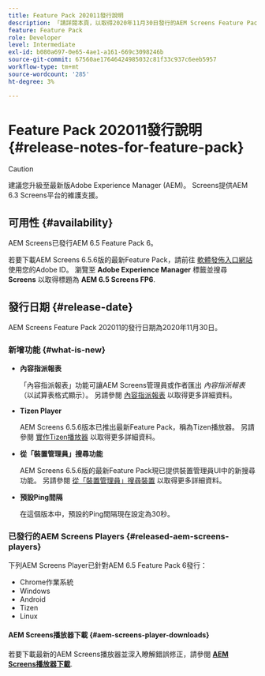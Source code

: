 ```yaml
---
title: Feature Pack 202011發行說明
description: 「請詳閱本頁，以取得2020年11月30日發行的AEM Screens Feature Pack 202011相關資訊。」
feature: Feature Pack
role: Developer
level: Intermediate
exl-id: b080a697-0e65-4ae1-a161-669c3098246b
source-git-commit: 67560ae17646424985032c81f33c937c6eeb5957
workflow-type: tm+mt
source-wordcount: '285'
ht-degree: 3%

---
```


# Feature Pack 202011發行說明 {#release-notes-for-feature-pack}

>[!CAUTION]
>建議您升級至最新版Adobe Experience Manager (AEM)。 Screens提供AEM 6.3 Screens平台的維護支援。

## 可用性 {#availability}

AEM Screens已發行AEM 6.5 Feature Pack 6。

若要下載AEM Screens 6.5.6版的最新Feature Pack，請前往 [軟體發佈入口網站](https://experience.adobe.com/#/downloads/content/software-distribution/en/aem.html) 使用您的Adobe ID。 瀏覽至 **Adobe Experience Manager** 標籤並搜尋 **Screens** 以取得標題為 **AEM 6.5 Screens FP6**.

## 發行日期 {#release-date}

AEM Screens Feature Pack 202011的發行日期為2020年11月30日。

### 新增功能 {#what-is-new}

* **內容指派報表**

  「內容指派報表」功能可讓AEM Screens管理員或作者匯出 *內容指派報表* （以試算表格式顯示）。
另請參閱 [內容指派報表](/help/user-guide/content-assignment-report.md) 以取得更多詳細資料。


* **Tizen Player**

  AEM Screens 6.5.6版本已推出最新Feature Pack，稱為Tizen播放器。
另請參閱 [實作Tizen播放器](/help/user-guide/tizen-player.md) 以取得更多詳細資料。

* **從「裝置管理員」搜尋功能**

  AEM Screens 6.5.6版的最新Feature Pack現已提供裝置管理員UI中的新搜尋功能。
另請參閱 [從「裝置管理員」搜尋裝置](/help/user-guide/device-registration.md#search-device) 以取得更多詳細資料。

* **預設Ping間隔**

  在這個版本中，預設的Ping間隔現在設定為30秒。

### 已發行的AEM Screens Players {#released-aem-screens-players}

下列AEM Screens Player已針對AEM 6.5 Feature Pack 6發行：

* Chrome作業系統
* Windows
* Android
* Tizen
* Linux

#### AEM Screens播放器下載  {#aem-screens-player-downloads}

若要下載最新的AEM Screens播放器並深入瞭解錯誤修正，請參閱 **[AEM Screens播放器下載](https://download.macromedia.com/screens/index.html)**.
